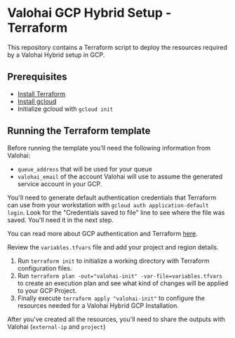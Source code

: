 # Valohai GCP Hybrid Setup - Terraform

This repository contains a Terraform script to deploy the resources required by a Valohai Hybrid setup in GCP.

## Prerequisites

* [Install Terraform](https://learn.hashicorp.com/tutorials/terraform/install-cli)
* [Install gcloud](https://cloud.google.com/sdk/docs/install)
* Initialize gcloud with `gcloud init`

## Running the Terraform template

Before running the template you'll need the following information from Valohai:
* `queue_address` that will be used for your queue
* `valohai_email` of the account Valohai will use to assume the generated service account in your GCP.

You'll need to generate default authentication credentials that Terraform can use from your workstation with `gcloud auth application-default login`. Look for the "Credentials saved to file" line to see where the file was saved. You'll need it in the next step.

You can read more about GCP authentication and Terraform [here](https://registry.terraform.io/providers/hashicorp/google/latest/docs/guides/provider_reference).

Review the `variables.tfvars` file and add your project and region details.

1. Run `terraform init` to initialize a working directory with Terraform configuration files.
2. Run `terraform plan -out="valohai-init" -var-file=variables.tfvars` to create an execution plan and see what kind of changes will be applied to your GCP Project.
3. Finally execute `terraform apply "valohai-init"` to configure the resources needed for a Valohai Hybrid GCP Installation.

After you've created all the resources, you'll need to share the outputs with Valohai (`external-ip` and `project`)